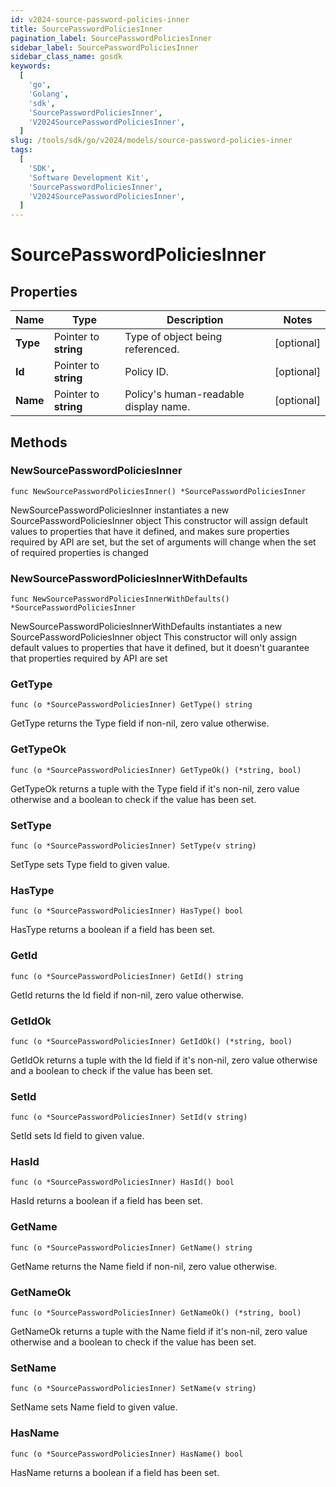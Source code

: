 ```yaml
---
id: v2024-source-password-policies-inner
title: SourcePasswordPoliciesInner
pagination_label: SourcePasswordPoliciesInner
sidebar_label: SourcePasswordPoliciesInner
sidebar_class_name: gosdk
keywords:
  [
    'go',
    'Golang',
    'sdk',
    'SourcePasswordPoliciesInner',
    'V2024SourcePasswordPoliciesInner',
  ]
slug: /tools/sdk/go/v2024/models/source-password-policies-inner
tags:
  [
    'SDK',
    'Software Development Kit',
    'SourcePasswordPoliciesInner',
    'V2024SourcePasswordPoliciesInner',
  ]
---
```


# SourcePasswordPoliciesInner

## Properties

| Name | Type | Description | Notes |
| --- | --- | --- | --- |
| **Type** | Pointer to **string** | Type of object being referenced. | [optional] |
| **Id** | Pointer to **string** | Policy ID. | [optional] |
| **Name** | Pointer to **string** | Policy's human-readable display name. | [optional] |

## Methods

### NewSourcePasswordPoliciesInner

`func NewSourcePasswordPoliciesInner() *SourcePasswordPoliciesInner`

NewSourcePasswordPoliciesInner instantiates a new SourcePasswordPoliciesInner object This constructor will assign default values to properties that have it defined, and makes sure properties required by API are set, but the set of arguments will change when the set of required properties is changed

### NewSourcePasswordPoliciesInnerWithDefaults

`func NewSourcePasswordPoliciesInnerWithDefaults() *SourcePasswordPoliciesInner`

NewSourcePasswordPoliciesInnerWithDefaults instantiates a new SourcePasswordPoliciesInner object This constructor will only assign default values to properties that have it defined, but it doesn't guarantee that properties required by API are set

### GetType

`func (o *SourcePasswordPoliciesInner) GetType() string`

GetType returns the Type field if non-nil, zero value otherwise.

### GetTypeOk

`func (o *SourcePasswordPoliciesInner) GetTypeOk() (*string, bool)`

GetTypeOk returns a tuple with the Type field if it's non-nil, zero value otherwise and a boolean to check if the value has been set.

### SetType

`func (o *SourcePasswordPoliciesInner) SetType(v string)`

SetType sets Type field to given value.

### HasType

`func (o *SourcePasswordPoliciesInner) HasType() bool`

HasType returns a boolean if a field has been set.

### GetId

`func (o *SourcePasswordPoliciesInner) GetId() string`

GetId returns the Id field if non-nil, zero value otherwise.

### GetIdOk

`func (o *SourcePasswordPoliciesInner) GetIdOk() (*string, bool)`

GetIdOk returns a tuple with the Id field if it's non-nil, zero value otherwise and a boolean to check if the value has been set.

### SetId

`func (o *SourcePasswordPoliciesInner) SetId(v string)`

SetId sets Id field to given value.

### HasId

`func (o *SourcePasswordPoliciesInner) HasId() bool`

HasId returns a boolean if a field has been set.

### GetName

`func (o *SourcePasswordPoliciesInner) GetName() string`

GetName returns the Name field if non-nil, zero value otherwise.

### GetNameOk

`func (o *SourcePasswordPoliciesInner) GetNameOk() (*string, bool)`

GetNameOk returns a tuple with the Name field if it's non-nil, zero value otherwise and a boolean to check if the value has been set.

### SetName

`func (o *SourcePasswordPoliciesInner) SetName(v string)`

SetName sets Name field to given value.

### HasName

`func (o *SourcePasswordPoliciesInner) HasName() bool`

HasName returns a boolean if a field has been set.
